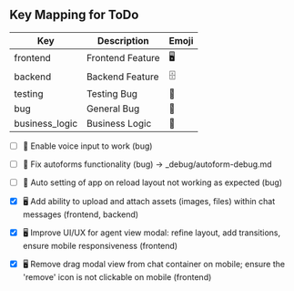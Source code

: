 
## Key Mapping for ToDo

| Key            | Description        | Emoji    |
|----------------|-------------------|----------|
| frontend       | Frontend Feature    | 🖥️        |
| backend        | Backend Feature     | 🗄️        |
| testing        | Testing Bug       | 🧪        |
| bug            | General Bug       | 🐞        |
| business_logic | Business Logic    | 🤵        |


- [ ] 🐞 Enable voice input to work (bug)
- [ ] 🐞 Fix autoforms functionality (bug) -> _debug/autoform-debug.md
- [ ] 🐞 Auto setting of app on reload layout not working as expected (bug)

- [x] 🖥️ Add ability to upload and attach assets (images, files) within chat messages (frontend, backend)
- [x] 🖥️ Improve UI/UX for agent view modal: refine layout, add transitions, ensure mobile responsiveness (frontend)
- [x] 🖥️ Remove drag modal view from chat container on mobile; ensure the 'remove' icon is not clickable on mobile (frontend)
